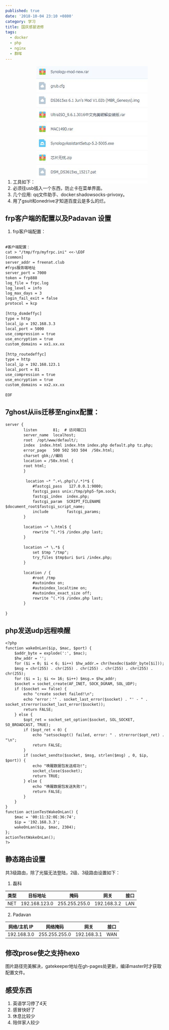 ```yaml
---
published: true
date: '2018-10-04 23:10 +0800'
category: 学习
title: 国庆感冒进修
tags:
  - docker
  - php
  - nginx
  - 群晖
---
```

1. 工具如下：
![捕获.JPG](/source/images/2018/捕获.JPG)
2. 必须往usb插入一个东西，防止卡在菜单界面。
3. 几个应用: qq文件助手、docker:shadowsocks-privoxy。
4. 用了gsuit和onedrive才知道百度云是多么的烂。

## frp客户端的配置以及Padavan 设置
1. frp客户端配置：

```

#客户端配置：
cat > "/tmp/frp/myfrpc.ini" <<-\EOF
[common]
server_addr = freenat.club
#frps服务端地址
server_port = 7000
token = frp888
log_file = frpc.log
log_level = info
log_max_days = 3
login_fail_exit = false
protocol = kcp

[http_dsmdeffyc]
type = http
local_ip = 192.168.3.3
local_port = 5000
use_compression = true
use_encryption = true
custom_domains = xx1.xx.xx

[http_routedeffyc]
type = http
local_ip = 192.168.123.1
local_port = 81
use_compression = true
use_encryption = true
custom_domains = xx2.xx.xx

EOF

```

## 7ghost从iis迁移至nginx配置：

```
server {
        listen       81;  # 访问端口1
        server_name  localhost;
        root  /opt/www/default/;
        index  index.html index.htm index.php default.php tz.php;
        error_page   500 502 503 504  /50x.html;
		charset gbk;//编码
        location = /50x.html {
        root html;
        }
		
		 location ~* ^.+\.php(\/.*)*$ {
			#fastcgi_pass   127.0.0.1:9000;
			fastcgi_pass unix:/tmp/php5-fpm.sock;
			fastcgi_index  index.php;
			fastcgi_param  SCRIPT_FILENAME  $document_root$fastcgi_script_name;
			include        fastcgi_params;
		}
		
		location ~* \.html$ {
			rewrite ^(.*)$ /index.php last;
		}
		
		location ~* \.*$ {
			set $tmp "/tmp";
			try_files $tmp$uri $uri /index.php;
		}
		
		location / {
			#root /tmp
			#autoindex on;
            #autoindex_localtime on;
            #autoindex_exact_size off;
			rewrite ^(.*)$ /index.php last;
		}
 
}

```


## php发送udp远程唤醒


```
<?php
function wakeOnLan($ip, $mac, $port) {
    $addr_byte = explode(':', $mac);
    $hw_addr = '';
    for ($i = 0; $i < 6; $i++) $hw_addr.= chr(hexdec($addr_byte[$i]));
    $msg = chr(255) . chr(255) . chr(255) . chr(255) . chr(255) . chr(255);
    for ($i = 1; $i <= 16; $i++) $msg.= $hw_addr;
    $socket = socket_create(AF_INET, SOCK_DGRAM, SOL_UDP);
    if ($socket == false) {
        echo "create socket failed!\n";
        echo "error：'" . socket_last_error($socket) . "' - " . socket_strerror(socket_last_error($socket));
        return FALSE;
    } else {
        $opt_ret = socket_set_option($socket, SOL_SOCKET, SO_BROADCAST, TRUE);
        if ($opt_ret < 0) {
            echo "setsockopt() failed, error: " . strerror($opt_ret) . "\n";
            return FALSE;
        }
        if (socket_sendto($socket, $msg, strlen($msg) , 0, $ip, $port)) {
            echo "唤醒数据包发送成功!";
            socket_close($socket);
            return TRUE;
        } else {
            echo "唤醒数据包发送失败!";
            return FALSE;
        }
    }
}
function actionTestWakeOnLan() {
    $mac = '00:11:32:0E:36:74';
    $ip = '192.168.3.3';
    wakeOnLan($ip, $mac, 2304);
};
actionTestWakeOnLan();
?>

```

## 静态路由设置
共3级路由，除了光猫无法登陆，2级、3级路由设置如下：

1. 磊科

| 类型  | 目标地址          | 掩码            | 网关          | 接口  |
|-----|---------------|---------------|-------------|-----|
| NET | 192.168.123.0 | 255.255.255.0 | 192.168.3.2 | LAN |

2. Padavan 

| 网络/主机 IP     | 网络掩码           | 网关           | 接口   |
|--------------|----------------|--------------|------|
|  192.168.3.0 |  255.255.255.0 |  192.168.3.1 |  WAN |

## 修改prose使之支持hexo
图片路径完美解决，gatekeeper地址在gh-pages处更新，编译master时才获取配置文件。

## 感受东西
1. 英语学习停了4天
2. 感冒快好了
3. 休息比较少
4. 陪伴家人较少
